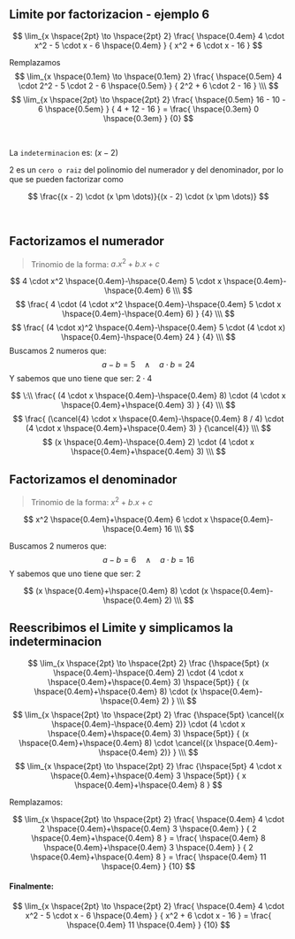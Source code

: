 ## Limite por factorizacion - ejemplo 6

$$
    \lim_{x \hspace{2pt} \to \hspace{2pt} 2} 
    \frac{
    \hspace{0.4em} 
        4 \cdot x^2 - 5 \cdot x - 6
    \hspace{0.4em}
    }
    {
        x^2 + 6 \cdot x - 16
    } 
$$

Remplazamos
$$
    \lim_{x \hspace{0.1em} \to \hspace{0.1em} 2} 
    \frac{
    \hspace{0.5em} 
        4 \cdot 2^2 - 5 \cdot 2 - 6
    \hspace{0.5em}
    }
    { 2^2 + 6 \cdot 2 - 16 }
\\\
$$
$$
    \lim_{x \hspace{2pt} \to \hspace{2pt} 2} 
    \frac{
    \hspace{0.5em} 
        16 - 10 - 6
    \hspace{0.5em}
    }
    { 4 + 12 - 16 }
    =
    \frac{
    \hspace{0.3em} 
        0
    \hspace{0.3em}
    }
    {0} 
$$

<br>

La `indeterminacion` es: $(x - 2)$

$2$ es un `cero o raiz` del polinomio del numerador y del denominador, por lo que se pueden factorizar como 

$$
    \frac{(x - 2) \cdot (x \pm \dots)}{(x - 2) \cdot (x \pm \dots)}
$$

<br>

## Factorizamos el numerador 

> Trinomio de la forma: $a.x^2 + b.x + c$ 

$$
    4 \cdot x^2 \hspace{0.4em}-\hspace{0.4em} 5 \cdot x \hspace{0.4em}-\hspace{0.4em} 6
\\\
$$
$$
    \frac{
        4 \cdot (4 \cdot x^2 \hspace{0.4em}-\hspace{0.4em} 5 \cdot x \hspace{0.4em}-\hspace{0.4em} 6)
    }
    {4}
\\\
$$
$$
    \frac{
        (4 \cdot x)^2 \hspace{0.4em}-\hspace{0.4em} 5 \cdot (4 \cdot x) \hspace{0.4em}-\hspace{0.4em} 24
    }
    {4}
\\\
$$
Buscamos 2 numeros que:
$$
    a - b = 5 \hspace{1em} \land \hspace{1em} a \cdot b = 24
$$
Y sabemos que uno tiene que ser: $2 \cdot 4$

$$
\:\\
    \frac{
        (4 \cdot x \hspace{0.4em}-\hspace{0.4em} 8) \cdot (4 \cdot x \hspace{0.4em}+\hspace{0.4em} 3)
    }
    {4}
\\\
$$
$$
    \frac{
        (\cancel{4} \cdot x \hspace{0.4em}-\hspace{0.4em} 8 / 4) \cdot (4 \cdot x \hspace{0.4em}+\hspace{0.4em} 3)
    }
    {\cancel{4}}
\\\
$$
$$
    (x \hspace{0.4em}-\hspace{0.4em} 2) \cdot (4 \cdot x \hspace{0.4em}+\hspace{0.4em} 3)
\\\
$$


## Factorizamos el denominador 
> Trinomio de la forma: $x^2 + b.x + c$ 

$$
    x^2 \hspace{0.4em}+\hspace{0.4em} 6 \cdot x \hspace{0.4em}-\hspace{0.4em} 16
\\\
$$

Buscamos 2 numeros que:
$$
    a - b = 6 \hspace{1em} \land \hspace{1em} a \cdot b = 16
$$
Y sabemos que uno tiene que ser: $2$

$$
    (x \hspace{0.4em}+\hspace{0.4em} 8) \cdot (x \hspace{0.4em}-\hspace{0.4em} 2)
\\\
$$





## Reescribimos el Limite y simplicamos la indeterminacion

$$
    \lim_{x \hspace{2pt} \to \hspace{2pt} 2} 
    \frac
    {\hspace{5pt} 
        (x \hspace{0.4em}-\hspace{0.4em} 2) \cdot (4 \cdot x \hspace{0.4em}+\hspace{0.4em} 3)
    \hspace{5pt}}
    {
        (x \hspace{0.4em}+\hspace{0.4em} 8) \cdot (x \hspace{0.4em}-\hspace{0.4em} 2)
    }
\\\ 
$$
$$
    \lim_{x \hspace{2pt} \to \hspace{2pt} 2} 
    \frac
    {\hspace{5pt} 
        \cancel{(x \hspace{0.4em}-\hspace{0.4em} 2)} \cdot (4 \cdot x \hspace{0.4em}+\hspace{0.4em} 3)
    \hspace{5pt}}
    {
        (x \hspace{0.4em}+\hspace{0.4em} 8) \cdot \cancel{(x \hspace{0.4em}-\hspace{0.4em} 2)}
    }
\\\ 
$$
$$
    \lim_{x \hspace{2pt} \to \hspace{2pt} 2} 
    \frac
    {\hspace{5pt} 
        4 \cdot x \hspace{0.4em}+\hspace{0.4em} 3
    \hspace{5pt}}
    {
        x \hspace{0.4em}+\hspace{0.4em} 8
    }
$$

Remplazamos:

$$
    \lim_{x \hspace{2pt} \to \hspace{2pt} 2} 
    \frac{
    \hspace{0.4em} 
        4 \cdot 2 \hspace{0.4em}+\hspace{0.4em} 3
    \hspace{0.4em}
    }
    {
        2 \hspace{0.4em}+\hspace{0.4em} 8
    }
    =
    \frac{
    \hspace{0.4em} 
        8 \hspace{0.4em}+\hspace{0.4em} 3
    \hspace{0.4em}
    }
    {
        2 \hspace{0.4em}+\hspace{0.4em} 8
    }
    =
    \frac{
    \hspace{0.4em} 
        11
    \hspace{0.4em}
    }
    {10}
$$

#### Finalmente:

$$
    \lim_{x \hspace{2pt} \to \hspace{2pt} 2} 
    \frac{
    \hspace{0.4em} 
        4 \cdot x^2 - 5 \cdot x - 6
    \hspace{0.4em}
    }
    {
        x^2 + 6 \cdot x - 16
    }
    =
    \frac{
    \hspace{0.4em} 
        11
    \hspace{0.4em}
    }
    {10}
$$